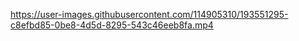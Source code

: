 

https://user-images.githubusercontent.com/114905310/193551295-c8efbd85-0be8-4d5d-8295-543c46eeb8fa.mp4






